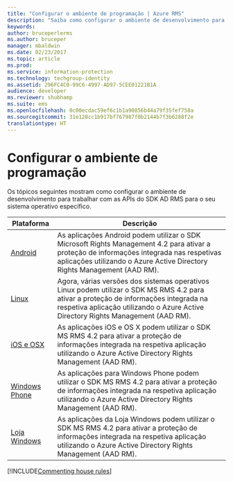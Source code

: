 ```yaml
---
title: "Configurar o ambiente de programação | Azure RMS"
description: "Saiba como configurar o ambiente de desenvolvimento para trabalhar com as APIs do SDK AD RMS para o seu sistema operativo específico."
keywords: 
author: bruceperlerms
ms.author: bruceper
manager: mbaldwin
ms.date: 02/23/2017
ms.topic: article
ms.prod: 
ms.service: information-protection
ms.technology: techgroup-identity
ms.assetid: 296FC4C0-99C6-4997-AD97-5CEE01221B1A
audience: developer
ms.reviewer: shubhamp
ms.suite: ems
ms.openlocfilehash: 0c00ecdac59ef6c1b1a90856b44a79f35fef758a
ms.sourcegitcommit: 31e128cc1b917bf767987f0b2144b7f3b6288f2e
translationtype: HT
---
```

# <a name="setup-developer-environment"></a>Configurar o ambiente de programação

Os tópicos seguintes mostram como configurar o ambiente de desenvolvimento para trabalhar com as APIs do SDK AD RMS para o seu sistema operativo específico.

|Plataforma | Descrição|
|------|------------|
|[Android](android-sdk.md)| As aplicações Android podem utilizar o SDK Microsoft Rights Management 4.2 para ativar a proteção de informações integrada nas respetivas aplicações utilizando o Azure Active Directory Rights Management (AAD RM).|
|[Linux](linux-setup.md)|Agora, várias versões dos sistemas operativos Linux podem utilizar o SDK MS RMS 4.2 para ativar a proteção de informações integrada na respetiva aplicação utilizando o Azure Active Directory Rights Management (AAD RM).|
|[iOS e OSX](ios-sdk.md)|As aplicações iOS e OS X podem utilizar o SDK MS RMS 4.2 para ativar a proteção de informações integrada na respetiva aplicação utilizando o Azure Active Directory Rights Management (AAD RM).|
|[Windows Phone](windows-phone-apps.md)|As aplicações para Windows Phone podem utilizar o SDK MS RMS 4.2 para ativar a proteção de informações integrada na respetiva aplicação utilizando o Azure Active Directory Rights Management (AAD RM).|
|[Loja Windows](winrt-sdk.md)|As aplicações da Loja Windows podem utilizar o SDK MS RMS 4.2 para ativar a proteção de informações integrada na respetiva aplicação utilizando o Azure Active Directory Rights Management (AAD RM).|


[!INCLUDE[Commenting house rules](../includes/houserules.md)]
